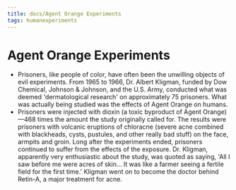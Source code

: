 ```yaml
---
title: docs/Agent Orange Experiments
tags: humanexperiments
---
```


# Agent Orange Experiments

- Prisoners, like people of color, have often been the unwilling objects of evil experiments. From 1965 to 1966, Dr. Albert Kligman, funded by Dow Chemical, Johnson & Johnson, and the U.S. Army, conducted what was deemed 'dermatological research' on approximately 75 prisoners. What was actually being studied was the effects of Agent Orange on humans.
- Prisoners were injected with dioxin (a toxic byproduct of Agent Orange)—468 times the amount the study originally called for. The results were prisoners with volcanic eruptions of chloracne (severe acne combined with blackheads, cysts, pustules, and other really bad stuff) on the face, armpits and groin. Long after the experiments ended, prisoners continued to suffer from the effects of the exposure. Dr. Kligman, apparently very enthusiastic about the study, was quoted as saying, 'All I saw before me were acres of skin… It was like a farmer seeing a fertile field for the first time.' Kligman went on to become the doctor behind Retin-A, a major treatment for acne.